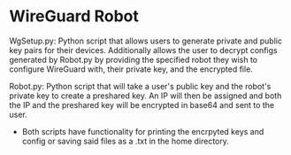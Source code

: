 # WireGuard Robot

WgSetup.py: Python script that allows users to generate private and public key pairs for their devices. Additionally allows the user to decrypt configs generated by Robot.py by providing the specified robot they wish to configure WireGuard with, their private key, and the encrypted file.

Robot.py: Python script that will take a user's public key and the robot's private key to create a preshared key. An IP will then be assigned and both the IP and the preshared key will be encrypted in base64 and sent to the user.

* Both scripts have functionality for printing the encrpyted keys and config or saving said files as a .txt in the home directory.
